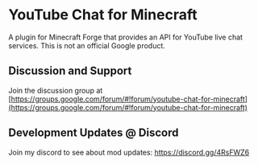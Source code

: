 # YouTube Chat for Minecraft

A plugin for Minecraft Forge that provides an API for YouTube live chat
services. This is not an official Google product.

## Discussion and Support

Join the discussion group at 
[https://groups.google.com/forum/#!forum/youtube-chat-for-minecraft](https://groups.google.com/forum/#!forum/youtube-chat-for-minecraft)

## Development Updates @ Discord
Join my discord to see about mod updates: https://discord.gg/4RsFWZ6
